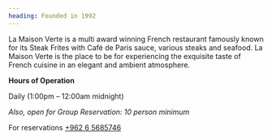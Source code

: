```yaml
---
heading: Founded in 1992
---
```

La Maison Verte is a multi award winning French restaurant famously known
for its Steak Frites with Café de Paris sauce, various steaks and seafood.
La Maison Verte is the place to be for experiencing the exquisite taste of
French cuisine in an elegant and ambient atmosphere.

**Hours of Operation**

Daily (1:00pm – 12:00am midnight)



*Also, open for Group Reservation: 10 person minimum*




For reservations [+962 6 5685746](tel:+96265685746)